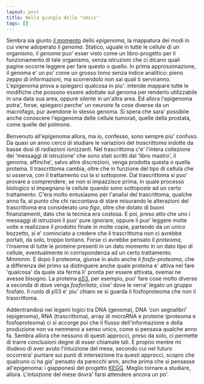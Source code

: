 ```yaml
---
layout: post
title: Nella giungla delle "omics"
tags: []
---
```


Sembra sia giunto [il momento](http://dx.doi.org/10.1038/463587a) dello *epigenoma*, la mappatura dei modi in cui viene adoperato il *genoma*. Statico, uguale in tutte le cellule di un organismo, il *genoma* puo' esser visto come un libro-progetto per il funzionamento di tale organismo, senza istruzioni che ci dicano quali pagine occorre leggere per fare questo o quello. In prima approssimazione, il genoma e' un po' come un grosso tomo senza indice analitico: pieno zeppo di informazioni, ma scorrendolo non sai quali ti serviranno.
L'epigenoma prova a spiegarci qualcosa in piu': intende mappare tutte le modifiche che possono essere adottate sul genoma per renderlo utilizzabile in una data sua area, oppure silente in un'altra area. Ed allora l'epigenoma potra', forse, spiegarci perche' un neurone fa cose diverse da un macrofago, pur avendone lo stesso genoma. Si spera che sara' possibile anche conoscere l'epigenoma delle cellule tumorali, quelle della prostata, come quelle del polmone.

Benvenuto all'epigenoma allora, ma io, confesso, sono sempre piu' confuso. Da quasi un anno cerco di studiare le variazioni del *trascrittoma* indotte da basse dosi di radiazioni ionizzanti. Nel trascrittoma c'e' l'intera collezione dei 'messaggi di istruzione' che sono stati scritti dal 'libro mastro', il genoma, affinche', salvo altre discrezioni, venga prodotta questa o quella proteina. Il trascrittoma cambia, oltre che in funzione del tipo di cellula che si osserva, con il trattamento cui la si sottopone. Dal trascrittoma si puo' provare a comprendere, se non si impazzisce prima, in quale processo biologico si impegnano le cellule quando sono sottoposte ad un certo trattamento. C'era molto entusiasmo per l'analisi del trascrittoma, qualche anno fa, al punto che chi raccontava di stare misurando le alterazioni del trascrittoma era considerato uno *figo*, oltre che dotato di buoni finanziamenti, dato che la tecnica era costosa.
E poi, preso atto che uno i messaggi di istruzioni li puo' pure ignorare, oppure li puo' leggere molte volte e realizzare il prodotto finale in molte copie, partendo da un unico bozzetto, si e' cominciato a credere che il trascrittoma non ci avrebbe portati, da solo, troppo lontano. Forse ci avrebbe pensato il *proteoma*, l'insieme di tutte le proteine presenti in un dato momento in un dato tipo di cellule, eventualmente in corrispondenza ad un certo trattamento. Mmmmm. E dopo il proteoma, giunse in aiuto anche il *fosfo-proteoma*, che a differenza del primo sa distinguere anche quale proteina e' attiva nel fare 'qualcosa' da quale sta ferma li' pronta per essere attivata, ovemai ne avesse bisogno. La proteina [p53](http://it.wikipedia.org/wiki/P53), per esempio, puo' fare cose molto diverse a seconda di dove venga *fosforilata*, cioe' dove le verra' legato un gruppo fosfato. Il ruolo di p53 e' piu' chiaro se si guarda il fosfoproteoma che non il trascrittoma.

Addentrandosi nei legami logici tra DNA (genoma), DNA 'con segnalibri' (epigenoma), RNA (trascrittoma), array di microRNA e proteine (proteoma e fosfoproteoma) ci si accorge poi che il flusso dell'informazione e della produzione non va nemmeno a senso unico, come si pensava qualche anno fa.
Sembra allora che nessuno di questi approcci, preso da solo, ci permette di trarre conclusioni degne di esser chiamate tali. E proprio mentre mi illudevo di aver avuto l'intuizione del mese, secondo cui nel futuro occorrera' puntare sui punti di intersezione tra questi approcci, scopro che qualcuno ci ha gia' pensato da parecchi anni, anche prima che si pensasse all'epigenoma: i giapponesi del progetto [KEGG](http://www.genome.jp/kegg/). Meglio tornare a studiare, allora. L'intuizione del mese dovra' farsi attendere ancora un po'.
